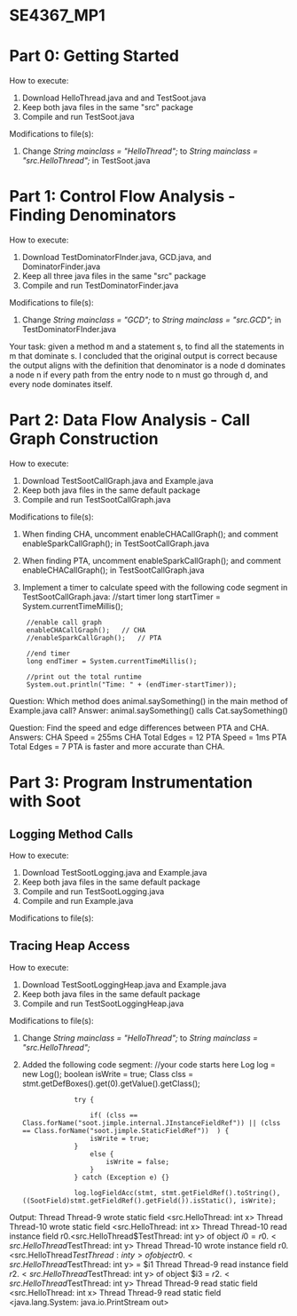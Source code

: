# SE4367_MP1

# Part 0: Getting Started
How to execute:
1. Download HelloThread.java and and TestSoot.java
2. Keep both java files in the same "src" package
3. Compile and run TestSoot.java

Modifications to file(s):
1. Change *String mainclass = "HelloThread";* to *String mainclass = "src.HelloThread";* in TestSoot.java

# Part 1: Control Flow Analysis - Finding Denominators
How to execute:
1. Download TestDominatorFInder.java, GCD.java, and DominatorFinder.java
2. Keep all three java files in the same "src" package
3. Compile and run TestDominatorFinder.java

Modifications to file(s):
1. Change *String mainclass = "GCD";* to *String mainclass = "src.GCD";* in TestDominatorFInder.java

Your task: given a method m and a statement s, to find all the statements in m that dominate s.
I concluded that the original output is correct because the output aligns with the definition that denominator is a node d dominates a node n if every path from the entry node to n must go through d, and every node dominates itself.

# Part 2: Data Flow Analysis - Call Graph Construction
How to execute:
1. Download TestSootCallGraph.java and Example.java 
2. Keep both java files in the same default package
3. Compile and run TestSootCallGraph.java

Modifications to file(s):
1. When finding CHA, uncomment enableCHACallGraph(); and comment enableSparkCallGraph(); in TestSootCallGraph.java
2. When finding PTA, uncomment enableSparkCallGraph(); and comment enableCHACallGraph(); in TestSootCallGraph.java
3. Implement a timer to calculate speed with the following code segment in TestSootCallGraph.java:
      //start timer 
	    long startTimer = System.currentTimeMillis();
	    
	    //enable call graph
	    enableCHACallGraph();	// CHA
	    //enableSparkCallGraph();	// PTA 
	    
	    //end timer
	    long endTimer = System.currentTimeMillis();
	    
	    //print out the total runtime
	    System.out.println("Time: " + (endTimer-startTimer));
	    
Question: Which method does animal.saySomething() in the main method of Example.java call?
Answer: animal.saySomething() calls Cat.saySomething()

Question: Find the speed and edge differences between PTA and CHA.
Answers:
CHA Speed = 255ms
CHA Total Edges = 12
PTA Speed = 1ms
PTA Total Edges = 7
PTA is faster and more accurate than CHA.

# Part 3: Program Instrumentation with Soot
## Logging Method Calls
How to execute:
1. Download TestSootLogging.java and Example.java
2. Keep both java files in the same default package
3. Compile and run TestSootLogging.java
4. Compile and run Example.java

Modifications to file(s):

## Tracing Heap Access
How to execute:
1. Download TestSootLoggingHeap.java and Example.java
2. Keep both java files in the same default package
3. Compile and run TestSootLoggingHeap.java

Modifications to file(s):
1. Change *String mainclass = "HelloThread";* to *String mainclass = "src.HelloThread";*
2. Added the following code segment:
//your code starts here
		            Log log = new Log();
		            boolean isWrite = true;
		    		Class clss = stmt.getDefBoxes().get(0).getValue().getClass();        

		            try {
		            	
		            	if( (clss == Class.forName("soot.jimple.internal.JInstanceFieldRef")) || (clss == Class.forName("soot.jimple.StaticFieldRef"))  ) {
		            	isWrite = true;
		            } 
		            	else { 
		            		isWrite = false; 
		            	}
		            } catch (Exception e) {}
		            
		            log.logFieldAcc(stmt, stmt.getFieldRef().toString(), ((SootField)stmt.getFieldRef().getField()).isStatic(), isWrite);

Output:
Thread Thread-9 wrote static field <src.HelloThread: int x>
Thread Thread-10 wrote static field <src.HelloThread: int x>
Thread Thread-10 read instance field r0.<src.HelloThread$TestThread: int y> of object $i0 = r0.<src.HelloThread$TestThread: int y>
Thread Thread-10 wrote instance field r0.<src.HelloThread$TestThread: int y> of object r0.<src.HelloThread$TestThread: int y> = $i1
Thread Thread-9 read instance field $r2.<src.HelloThread$TestThread: int y> of object $i3 = $r2.<src.HelloThread$TestThread: int y>
Thread Thread-9 read static field <src.HelloThread: int x>
Thread Thread-9 read static field <java.lang.System: java.io.PrintStream out>

